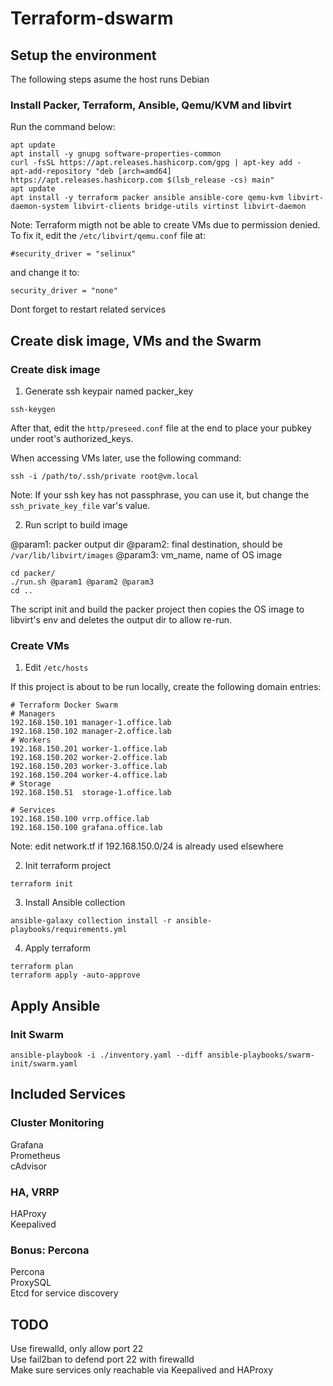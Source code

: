# Terraform-dswarm

## Setup the environment

The following steps asume the host runs Debian

### Install Packer, Terraform, Ansible, Qemu/KVM and libvirt

Run the command below:
```
apt update
apt install -y gnupg software-properties-common
curl -fsSL https://apt.releases.hashicorp.com/gpg | apt-key add -
apt-add-repository "deb [arch=amd64] https://apt.releases.hashicorp.com $(lsb_release -cs) main"
apt update
apt install -y terraform packer ansible ansible-core qemu-kvm libvirt-daemon-system libvirt-clients bridge-utils virtinst libvirt-daemon
```

Note: Terraform migth not be able to create VMs due to permission denied. To fix it, edit the ```/etc/libvirt/qemu.conf``` file at:
```
#security_driver = "selinux"
```
and change it to:
```
security_driver = "none"
```

Dont forget to restart related services

## Create disk image, VMs and the Swarm

### Create disk image

1) Generate ssh keypair named packer_key

```
ssh-keygen
```

After that, edit the ```http/preseed.conf``` file at the end to place your pubkey under root's authorized_keys.

When accessing VMs later, use the following command:
```
ssh -i /path/to/.ssh/private root@vm.local
```

Note: If your ssh key has not passphrase, you can use it, but change the ```ssh_private_key_file``` var's value.

2) Run script to build image

@param1: packer output dir
@param2: final destination, should be ```/var/lib/libvirt/images```
@param3: vm_name, name of OS image

```
cd packer/
./run.sh @param1 @param2 @param3
cd ..
```

The script init and build the packer project then copies the OS image to libvirt's env and deletes the output dir to allow re-run.

### Create VMs

1) Edit ```/etc/hosts```

If this project is about to be run locally, create the following domain entries:
```
# Terraform Docker Swarm
# Managers
192.168.150.101 manager-1.office.lab
192.168.150.102 manager-2.office.lab
# Workers
192.168.150.201 worker-1.office.lab
192.168.150.202 worker-2.office.lab
192.168.150.203 worker-3.office.lab
192.168.150.204 worker-4.office.lab
# Storage
192.168.150.51  storage-1.office.lab

# Services
192.168.150.100 vrrp.office.lab
192.168.150.100 grafana.office.lab
```

Note: edit network.tf if 192.168.150.0/24 is already used elsewhere

2) Init terraform project

```
terraform init
```

3) Install Ansible collection

```
ansible-galaxy collection install -r ansible-playbooks/requirements.yml
```

4) Apply terraform

```
terraform plan
terraform apply -auto-approve
```

## Apply Ansible

### Init Swarm

```
ansible-playbook -i ./inventory.yaml --diff ansible-playbooks/swarm-init/swarm.yaml
```


## Included Services

### Cluster Monitoring

Grafana<br>
Prometheus<br>
cAdvisor<br>

### HA, VRRP

HAProxy<br>
Keepalived<br>

### Bonus: Percona

Percona<br>
ProxySQL<br>
Etcd for service discovery<br>


## TODO

Use firewalld, only allow port 22<br>
Use fail2ban to defend port 22 with firewalld<br>
Make sure services only reachable via Keepalived and HAProxy<br>

